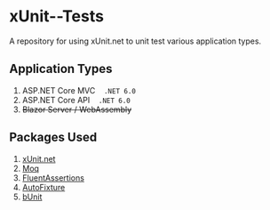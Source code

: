 # xUnit--Tests

A repository for using xUnit.net to unit test various application types.

## Application Types

1. ASP.NET Core MVC &nbsp;&nbsp; `.NET 6.0`
2. ASP.NET Core API &nbsp;&nbsp; `.NET 6.0`
3. ~~Blazor Server / WebAssembly~~

## Packages Used

1. [xUnit.net](https://xunit.net/)
2. [Moq](https://github.com/moq/moq4/)
3. [FluentAssertions](https://fluentassertions.com/)
4. [AutoFixture](https://autofixture.github.io/)
5. [bUnit](https://bunit.dev/)
